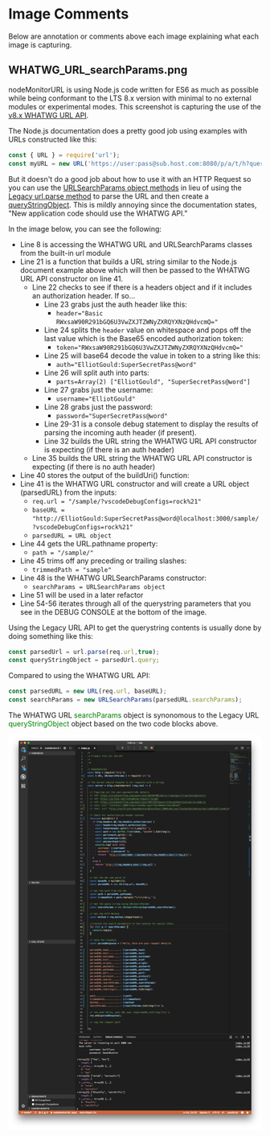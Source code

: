# Image Comments
Below are annotation or comments above each image explaining what each image is capturing.

## WHATWG_URL_searchParams.png
nodeMonitorURL is using Node.js code written for ES6 as much as possible while being conformant to the LTS 8.x version with minimal to no external modules or experimental modes. This screenshot is capturing the use of the [v8.x WHATWG URL API](https://nodejs.org/dist/latest-v8.x/docs/api/url.html#url_the_whatwg_url_api "The WHATWG URL API").

The Node.js documentation does a pretty good job using examples with URLs constructed like this:

```javascript
const { URL } = require('url');
const myURL = new URL('https://user:pass@sub.host.com:8080/p/a/t/h?query=string#hash');
```

But it doesn't do a good job about how to use it with an HTTP Request so you can use the [URLSearchParams object methods](https://nodejs.org/dist/latest-v8.x/docs/api/url.html#url_class_urlsearchparams "WHATWG URLSearchParams interface") in lieu of using the [Legacy url.parse method](https://nodejs.org/dist/latest-v8.x/docs/api/url.html#url_url_parse_urlstring_parsequerystring_slashesdenotehost "Legacy url.parse method") to parse the URL and then create a [queryStringObject](https://nodejs.org/dist/latest-v8.x/docs/api/url.html#url_urlobject_query "Legacy urlObject.query"). This is mildly annoying since the documentation states, "New application code should use the WHATWG API."

In the image below, you can see the following:
* Line 8 is accessing the WHATWG URL and URLSearchParams classes from the built-in url module
* Line 21 is a function that builds a URL string similar to the Node.js document example above which will then be passed to the WHATWG URL API constructor on line 41.
  * Line 22 checks to see if there is a headers object and if it includes an authorization header. If so...
    * Line 23 grabs just the auth header like this:
      * ```header="Basic RWxsaW90R291bGQ6U3VwZXJTZWNyZXRQYXNzQHdvcmQ="```
    * Line 24 splits the ```header``` value on whitespace and pops off the last value which is the Base65 encoded authorization token:
      * ```token="RWxsaW90R291bGQ6U3VwZXJTZWNyZXRQYXNzQHdvcmQ="```
    * Line 25 will base64 decode the value in token to a string like this:
      * ```auth="ElliotGould:SuperSecretPass@word"```
    * Line 26 will split auth into parts:
      * ```parts=Array(2) ["ElliotGould", "SuperSecretPass@word"]```
    * Line 27 grabs just the username:
      * ```username="ElliotGould"```
    * Line 28 grabs just the password:
      * ```password="SuperSecretPass@word"```
    * Line 29-31 is a console debug statement to display the results of parsing the incoming auth header (if present).
    * Line 32 builds the URL string the WHATWG URL API constructor is expecting (if there is an auth header)
  * Line 35 builds the URL string the WHATWG URL API constructor is expecting (if there is no auth header)
* Line 40 stores the output of the buildUri() function:
* Line 41 is the WHATWG URL constructor and will create a URL object (parsedURL) from the inputs:
  * ```req.url = "/sample/?vscodeDebugConfigs=rock%21"```
  * ```baseURL = "http://ElliotGould:SuperSecretPass@word@localhost:3000/sample/?vscodeDebugConfigs=rock%21"```
  * ```parsedURL = URL object```
* Line 44 gets the URL.pathname property:
  * ```path = "/sample/"```
* Line 45 trims off any preceding or trailing slashes:
  * ```trimmedPath = "sample"```
* Line 48 is the WHATWG URLSearchParams constructor:
  * ```searchParams = URLSearchParams object```
* Line 51 will be used in a later refactor
* Line 54-56 iterates through all of the querystring parameters that you see in the DEBUG CONSOLE at the bottom of the image.

Using the Legacy URL API to get the querystring contents is usually done by doing something like this:

```js
const parsedUrl = url.parse(req.url,true);
const queryStringObject = parsedUrl.query;
```

Compared to using the WHATWG URL API:

```js
const parsedURL = new URL(req.url, baseURL);
const searchParams = new URLSearchParams(parsedURL.searchParams);
```

The WHATWG URL <span style="color:green;">searchParams</span> object is synonomous to the Legacy URL <span style="color:green;">queryStringObject</span> object based on the two code blocks above.


![WHATWG URL searchParams](./WHATWG_URL_searchParams.png "WHATWG URL searchParams code exmaple")